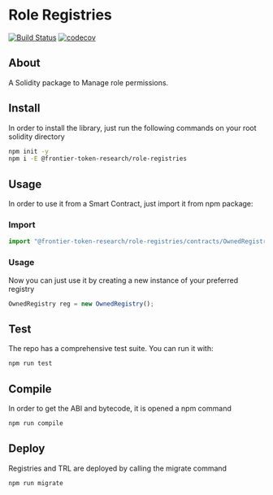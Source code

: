 # Role Registries

[![Build Status](https://travis-ci.com/Frontier-project/RoleRegistries.svg?token=DJeMzxJJncp3nRaEUuxH&branch=master)](https://travis-ci.com/Frontier-project/RoleRegistries)
[![codecov](https://codecov.io/gh/Frontier-project/RoleRegistries/branch/master/graph/badge.svg?token=PesH6oJLTj)](https://codecov.io/gh/Frontier-project/RoleRegistries)

## About

A Solidity package to Manage role permissions.

## Install
In order to install the library, just run the following commands on your root solidity directory

```bash
npm init -y
npm i -E @frontier-token-research/role-registries
```

## Usage

In order to use it from a Smart Contract, just import it from npm package:

### Import
```javascript
import "@frontier-token-research/role-registries/contracts/OwnedRegistry.sol"; 
```

### Usage
Now you can just use it by creating a new instance of your preferred registry

```javascript
OwnedRegistry reg = new OwnedRegistry();

```

## Test
The repo has a comprehensive test suite. You can run it with:

```bash
npm run test
```

## Compile
In order to get the ABI and bytecode, it is opened a npm command

```bash
npm run compile
```

## Deploy

Registries and TRL are deployed by calling the migrate command

```bash
npm run migrate
```
